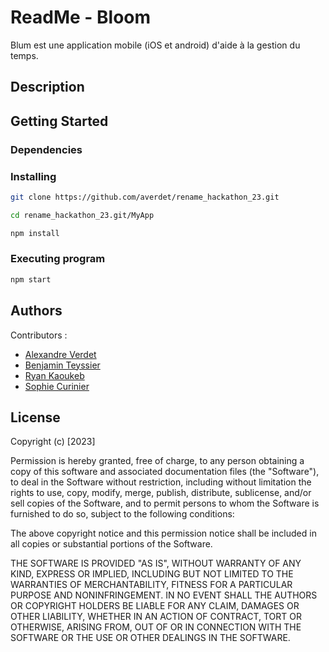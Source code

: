 # ReadMe - Bloom

Blum est une application mobile (iOS et android) d'aide à la gestion du temps. 

## Description


## Getting Started

### Dependencies
### Installing
```bash
git clone https://github.com/averdet/rename_hackathon_23.git

cd rename_hackathon_23.git/MyApp

npm install
```
### Executing program

```bash
npm start
```

## Authors
Contributors : 
- [Alexandre Verdet](https://github.com/averdet)
- [Benjamin Teyssier](https://github.com/benjaminteyssier)
- [Ryan Kaoukeb](https://github.com/RyanKaoukeb)
- [Sophie Curinier](https://github.com/SophieCurinier)

## License
Copyright (c) [2023]

Permission is hereby granted, free of charge, to any person obtaining a copy of this software and associated documentation files (the "Software"), to deal in the Software without restriction, including without limitation the rights to use, copy, modify, merge, publish, distribute, sublicense, and/or sell copies of the Software, and to permit persons to whom the Software is furnished to do so, subject to the following conditions:

The above copyright notice and this permission notice shall be included in all copies or substantial portions of the Software.

THE SOFTWARE IS PROVIDED "AS IS", WITHOUT WARRANTY OF ANY KIND, EXPRESS OR IMPLIED, INCLUDING BUT NOT LIMITED TO THE WARRANTIES OF MERCHANTABILITY, FITNESS FOR A PARTICULAR PURPOSE AND NONINFRINGEMENT. IN NO EVENT SHALL THE AUTHORS OR COPYRIGHT HOLDERS BE LIABLE FOR ANY CLAIM, DAMAGES OR OTHER LIABILITY, WHETHER IN AN ACTION OF CONTRACT, TORT OR OTHERWISE, ARISING FROM, OUT OF OR IN CONNECTION WITH THE SOFTWARE OR THE USE OR OTHER DEALINGS IN THE SOFTWARE.